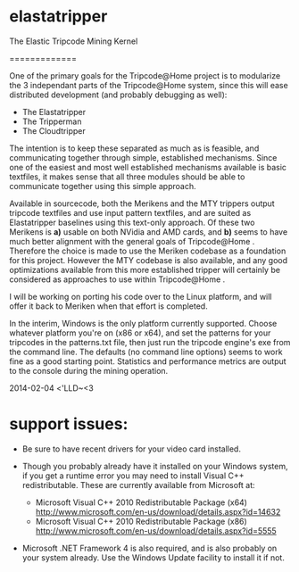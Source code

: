 elastatripper
=============
The Elastic Tripcode Mining Kernel

=============

One of the primary goals for the Tripcode@Home project is to modularize the 3 independant parts of the Tripcode@Home system, since this will ease distributed development (and probably debugging as well):
* The Elastatripper
* The Tripperman
* The Cloudtripper

The intention is to keep these separated as much as is feasible, and communicating together through simple, established mechanisms. Since one of the easiest and most well established mechanisms available is basic textfiles, it makes sense that all three modules should be able to communicate together using this simple approach.

Available in sourcecode, both the Merikens and the MTY trippers output tripcode textfiles and use input pattern textfiles, and are suited as Elastatripper baselines using this text-only approach. Of these two Merikens is **a)** usable on both NVidia and AMD cards, and **b)** seems to have much better alignment with the general goals of Tripcode@Home . Therefore the choice is made to use the Meriken codebase as a foundation for this project. However the MTY codebase is also available, and any good optimizations available from this more established tripper will certainly be considered as approaches to use within Tripcode@Home .

I will be working on porting his code over to the Linux platform, and will offer it back to Meriken when that effort is completed.

In the interim, Windows is the only platform currently supported. Choose whatever platform you're on (x86 or x64), and set the patterns for your tripcodes in the patterns.txt file, then just run the tripcode engine's exe from the command line. The defaults (no command line options) seems to work fine as a good starting point. Statistics and performance metrics are output to the console during the mining operation.

2014-02-04
<'LLD~<3

support issues:
=============

* Be sure to have recent drivers for your video card installed.

* Though you probably already have it installed on your Windows system, if you get a runtime error you may need to install Visual C++ redistributable. These are currently available from Microsoft at:

  * Microsoft Visual C++ 2010 Redistributable Package (x64) 
  http://www.microsoft.com/en-us/download/details.aspx?id=14632
  * Microsoft Visual C++ 2010 Redistributable Package (x86)
  http://www.microsoft.com/en-us/download/details.aspx?id=5555

* Microsoft .NET Framework 4 is also required, and is also probably on your system already. Use the Windows Update facility to install it if not.

